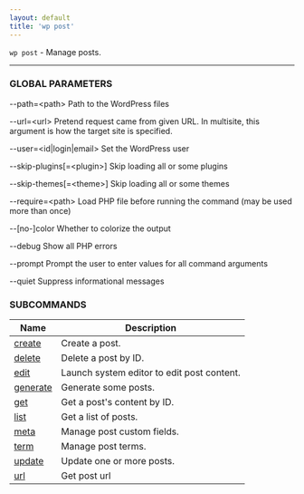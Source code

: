 ```yaml
---
layout: default
title: 'wp post'
---
```


`wp post` - Manage posts.

<hr />



### GLOBAL PARAMETERS

  \--path=&lt;path&gt;
      Path to the WordPress files

  \--url=&lt;url&gt;
      Pretend request came from given URL. In multisite, this argument is how the target site is specified.

  \--user=&lt;id|login|email&gt;
      Set the WordPress user

  \--skip-plugins[=&lt;plugin&gt;]
      Skip loading all or some plugins

  \--skip-themes[=&lt;theme&gt;]
      Skip loading all or some themes

  \--require=&lt;path&gt;
      Load PHP file before running the command (may be used more than once)

  \--[no-]color
      Whether to colorize the output

  \--debug
      Show all PHP errors

  \--prompt
      Prompt the user to enter values for all command arguments

  \--quiet
      Suppress informational messages



### SUBCOMMANDS

<table>
	<thead>
	<tr>
		<th>Name</th>
		<th>Description</th>
	</tr>
	</thead>
	<tbody>
		<tr>
			<td><a href="/commands/post/create/">create</a></td>
			<td>Create a post.</td>
		</tr>
		<tr>
			<td><a href="/commands/post/delete/">delete</a></td>
			<td>Delete a post by ID.</td>
		</tr>
		<tr>
			<td><a href="/commands/post/edit/">edit</a></td>
			<td>Launch system editor to edit post content.</td>
		</tr>
		<tr>
			<td><a href="/commands/post/generate/">generate</a></td>
			<td>Generate some posts.</td>
		</tr>
		<tr>
			<td><a href="/commands/post/get/">get</a></td>
			<td>Get a post's content by ID.</td>
		</tr>
		<tr>
			<td><a href="/commands/post/list/">list</a></td>
			<td>Get a list of posts.</td>
		</tr>
		<tr>
			<td><a href="/commands/post/meta/">meta</a></td>
			<td>Manage post custom fields.</td>
		</tr>
		<tr>
			<td><a href="/commands/post/term/">term</a></td>
			<td>Manage post terms.</td>
		</tr>
		<tr>
			<td><a href="/commands/post/update/">update</a></td>
			<td>Update one or more posts.</td>
		</tr>
		<tr>
			<td><a href="/commands/post/url/">url</a></td>
			<td>Get post url</td>
		</tr>
	</tbody>
</table>
